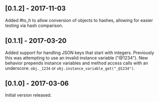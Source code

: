 ## [0.1.2] - 2017-11-03

Added #to_h to allow conversion of objects to hashes, allowing for easier 
testing via hash comparison.

## [0.1.1] - 2017-03-20

Added support for handling JSON keys that start with integers. Previously this was attempting to use an invalid instance variable ("@1234"). New behavior prepends instance variables and method access calls with an underscore: `obj._1234` or `obj.instance_variable_get("_@1234")`.

## [0.1.0] - 2017-03-06

Initial version released.
